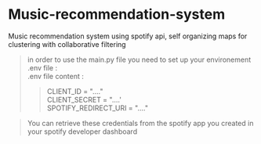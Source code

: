 # Music-recommendation-system
Music recommendation system using spotify api, self organizing maps for clustering with collaborative filtering

>in order to use the main.py file you need to set up your environement .env file : <br>
> .env file content : <br>
>>CLIENT_ID = "...." <br>
>>CLIENT_SECRET = "....' <br>
>>SPOTIFY_REDIRECT_URI = "...." <br>
    
>You can retrieve these credentials from the spotify app you created in your spotify developer dashboard

